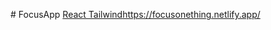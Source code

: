 #   F o c u s A p p 
 
[ React
Tailwind](https://focusonething.netlify.app/)https://focusonething.netlify.app/

